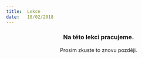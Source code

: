 ```yaml
---
title:  Lekce
date:   18/02/2018
---
```


### <center>Na této lekci pracujeme.</center>
<center>Prosim zkuste to znovu později.</center>